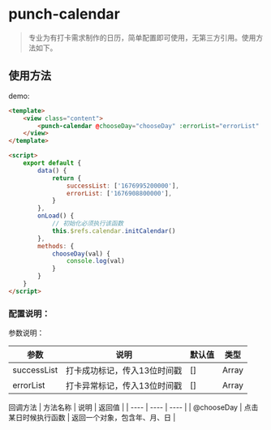 # punch-calendar

> 专业为有打卡需求制作的日历，简单配置即可使用，无第三方引用。使用方法如下。

## 使用方法

demo: 
```html
<template>
	<view class="content">
		<punch-calendar @chooseDay="chooseDay" :errorList="errorList" :successList="successList" ref="calendar"></punch-calendar>
	</view>
</template>

<script>
	export default {
		data() {
			return {
				successList: ['1676995200000'],
				errorList: ['1676908800000'],
			}
		},
		onLoad() {
			// 初始化必须执行该函数
			this.$refs.calendar.initCalendar()
		},
		methods: {
			chooseDay(val) {
				console.log(val)
			}
		}
	}
</script>
```

### 配置说明：

参数说明：

|  参数  | 说明  | 默认值  | 类型  |
|  ----  | ----  | ----  | ----  |
| successList  | 打卡成功标记，传入13位时间戳 | [] | Array |
| errorList  | 打卡异常标记，传入13位时间戳 | [] | Array |


回调方法
|  方法名称  | 说明  | 返回值  |
|  ----  | ----  | ----  |
| @chooseDay  | 点击某日时候执行函数 | 返回一个对象，包含年、月、日 |
